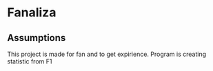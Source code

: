 # Fanaliza
## Assumptions
This project is made for fan and to get expirience.
Program is creating statistic from F1
